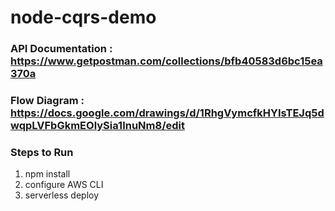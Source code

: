 # node-cqrs-demo


### API Documentation : https://www.getpostman.com/collections/bfb40583d6bc15ea370a

### Flow Diagram : https://docs.google.com/drawings/d/1RhgVymcfkHYIsTEJq5dwqpLVFbGkmEOlySia1InuNm8/edit


### Steps to Run
1. npm install
2. configure AWS CLI
3. serverless deploy







